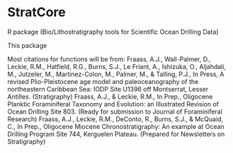 # StratCore
R package (Bio/Lithostratigraphy tools for Scientific Ocean Drilling Data)

This package 

Most citations for functions will be from:
  Fraass, A.J., Wall-Palmer, D., Leckie, R.M., Hatfield, R.G., Burns, S.J., Le Friant, A., Ishizuka, O., Aljahdali, M., Jutzeler, M., Martinez-Colon, M., Palmer, M., & Talling, P.J., In Press, A revised Plio-Pleistocene age model and paleoceanography of the northeastern Caribbean Sea: IODP Site U1396 off Montserrat, Lesser Antilles. (Stratigraphy)
  Fraass, A.J., & Leckie, R.M., In Prep., Oligocene Planktic Foraminiferal Taxonomy and Evolution: an Illustrated Revision of Ocean Drilling Site 803. (Ready for submission to Journal of Foraminiferal Research)
  Fraass, A.J., Leckie, R.M., DeConto, R., Burns, S.J., & McQuaid, C., In Prep., Oligocene Miocene Chronostratigraphy: An example at Ocean Drilling Program Site 744, Kerguelen Plateau. (Prepared for Newsletters on Stratigraphy)
